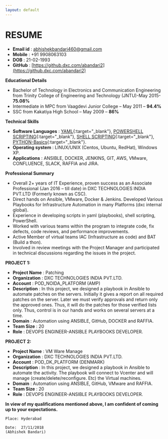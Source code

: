```yaml
---
layout: default
--- 
```

# RESUME

* **Email id**	: abhishekbandari460@gmail.com
* **Mobile**	: +91 9908063103
* **DOB**       : 21-02-1993
* **GitHub**	: [https://github.dxc.com/abandari2](https://github.dxc.com/abandari2)

**Educational Details**

* Bachelor of Technology in Electronics and Communication Engineering from Trinity College of Engineering and Technology (JNTU)-May 2015- **75.08%**
* Intermediate in MPC from Vaagdevi Junior College – May 2011 – **94.4%**
* SSC from Kakatiya High School – May 2009 – **86%**


**Technical Skills**

* **Software Languages** :  [YAML](https://en.wikipedia.org/wiki/YAML){:target="_blank"}, [POWERSHELL SCRIPTING](https://docs.microsoft.com/en-us/powershell/scripting/powershell-scripting?view=powershell-6){:target="_blank"}, [SHELL SCRIPTING](https://en.wikipedia.org/wiki/Shell_script){:target="_blank"}, [PYTHON-Basics](https://www.python.org/){:target="_blank"}.
* **Operating system**   :  LINUX/UNIX (Centos, Ubuntu, RedHat), Windows XP.
* **Applications**       :  ANSIBLE, DOCKER, JENKINS, GIT, AWS, VMware, CONFLUENCE, SLACK, RAFFIA and JIRA.
                                                                   

**Professional Summary**

* Overall 2+ years of IT Experience, proven success as an Associate Professional (Jan 2016 – till date) in DXC TECHNOLOGIES INDIA PVT.LTD (Formerly known as CSC).
*	Direct hands on Ansible, VMware, Docker & Jenkins. Developed Various Playbooks for Infrastructure Automation in many Platforms (dxc internal global).
*	Experience in developing scripts in yaml (playbooks), shell scripting, PowerShell.
*	Worked with various teams within the program to integrate code, fix defects, code reviews, and performance improvements.
*	Active Member of virtual teams IAC (Infrastructure as code) and BAT (Build a thon).
*	Involved in review meetings with the Project Manager and participated in technical discussions regarding the issues in the project.
     

**PROJECT 1:**
	
* **Project Name**    :       Patching
* **Organization**    :	 DXC TECHNOLOGIES INDIA PVT.LTD.
* **Account**         :       POD_NOIDA_PLATFORM (AMP)
* **Description**     :	In this project, we designed a playbook in Ansible to automate patches on the servers. Initially it gives a report on all required patches on the server. Later we must verify approvals and return only the approved ones. Thus, it will do the patches for those verified lists only. Thus, control is in our hands and works on several servers at a time.
* **Domain**          :        Automation using ANSIBLE, GitHub, DOCKER and RAFFIA.
* **Team Size**       :	20
* **Role**            :       DEVOPS ENGINEER-ANSIBLE PLAYBOOKS DEVELOPER.

**PROJECT 2:**									
                                    
* **Project Name**    :   VM Ware Manage
* **Organization**    :	 DXC TECHNOLOGIES INDIA PVT.LTD.
* **Account**         :   POD_DK_PLATFORM (DENMARK)
* **Description**     :	In this project, we designed a playbook in Ansible to automate the activity. The playbook will connect to Vcenter and will manage (create/delete/reconfigure. Etc) the Virtual machines.
* **Domain**          :    Automation using ANSIBLE, GitHub, VMware and RAFFIA.
* **Team Size**       :	20
* **Role**            :    DEVOPS ENGINEER-ANSIBLE PLAYBOOKS DEVELOPER.

**In view of my qualifications mentioned above, I am confident of coming up to your expectations.**


```Place: Hyderabad```

```Date:  27/11/2018                       				                               (Abhishek Bandari)```
